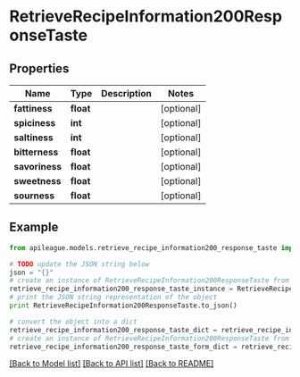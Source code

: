 # RetrieveRecipeInformation200ResponseTaste


## Properties

Name | Type | Description | Notes
------------ | ------------- | ------------- | -------------
**fattiness** | **float** |  | [optional] 
**spiciness** | **int** |  | [optional] 
**saltiness** | **int** |  | [optional] 
**bitterness** | **float** |  | [optional] 
**savoriness** | **float** |  | [optional] 
**sweetness** | **float** |  | [optional] 
**sourness** | **float** |  | [optional] 

## Example

```python
from apileague.models.retrieve_recipe_information200_response_taste import RetrieveRecipeInformation200ResponseTaste

# TODO update the JSON string below
json = "{}"
# create an instance of RetrieveRecipeInformation200ResponseTaste from a JSON string
retrieve_recipe_information200_response_taste_instance = RetrieveRecipeInformation200ResponseTaste.from_json(json)
# print the JSON string representation of the object
print RetrieveRecipeInformation200ResponseTaste.to_json()

# convert the object into a dict
retrieve_recipe_information200_response_taste_dict = retrieve_recipe_information200_response_taste_instance.to_dict()
# create an instance of RetrieveRecipeInformation200ResponseTaste from a dict
retrieve_recipe_information200_response_taste_form_dict = retrieve_recipe_information200_response_taste.from_dict(retrieve_recipe_information200_response_taste_dict)
```
[[Back to Model list]](../README.md#documentation-for-models) [[Back to API list]](../README.md#documentation-for-api-endpoints) [[Back to README]](../README.md)



